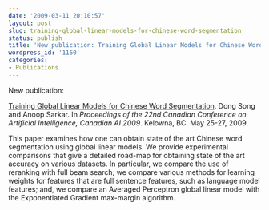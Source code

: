 ```yaml
---
date: '2009-03-11 20:10:57'
layout: post
slug: training-global-linear-models-for-chinese-word-segmentation
status: publish
title: 'New publication: Training Global Linear Models for Chinese Word Segmentation'
wordpress_id: '1160'
categories:
- Publications
---
```


New publication:

[Training Global Linear Models for Chinese Word Segmentation](http://www.cs.sfu.ca/~anoop/papers/pdf/cnwseg-ai2009.pdf). Dong Song and Anoop Sarkar. In _Proceedings of the 22nd Canadian Conference on Artificial Intelligence, Canadian AI 2009_. Kelowna, BC. May 25-27, 2009.

This paper examines how one can obtain state of the art Chinese word segmentation using global linear models. We provide experimental comparisons that give a detailed road-map for obtaining state of the art accuracy on various datasets. In particular, we compare the use of reranking with full beam search; we compare various methods for learning weights for features that are full sentence features, such as language model features; and, we compare an Averaged Perceptron global linear model with the Exponentiated Gradient max-margin algorithm.
